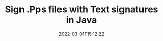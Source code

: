 ---
############################# Static ############################
layout: "auto-gen-signature"
date: 2022-03-01T15:12:22
draft: false
operation: Sign
signaturetype: Text
fileformat: Pps
productName: Java
lang: en
productCode: java
otherformats: pdf doc docx docm dot dotm dotx odt ott rtf xls xlsx xlsm xlsb csv ods ots xltx xltm ppt pptx pps ppsx odp otp potx potm pptm ppsm png jpg bmp gif tiff svg webp wmf
breadcrumb: Put Text signature on Pps for Java

############################# Head ############################
head_title: "Adding Text signatures in a Pps file with Java"
head_description: "Put Text Signature on Pps file for Java using a few lines of code. Use the GroupDocs Document Signature API to sign dozens file formats."

############################# Header ############################
title: "Sign .Pps files with Text signatures in Java"
description: "How to add Text Signature with a few lines of Java code"
bg_image: "https://cms.admin.containerize.com/templates/aspose/App_Themes/V3/images/bg/header1.png"
bg_overlay: false
button:
    enable: true

############################# SubMenu ############################
submenu:
    enable: true

    left:
        img_alt: "GroupDocs.Signature for Java"
        image: "https://cms.admin.containerize.com/templates/groupdocs/images/product-logos/90x90-noborder/groupdocs-signature-java.png"
        product: "GroupDocs.Signature"
        platform: "Java"



############################# About ############################
about:
    enable: true
    title: "About GroupDocs.Signature for Java API"
    content: |
        [GroupDocs.Signature for Java](https://products.groupdocs.com/signature/java/) is a advanced Java API to electronically sign digital documents using various signature types such as text, image, barcode, QR-code, stamp, form-field and metadata. Users can load, edit, validate, save, remove, preview and search digital signatures within PDF, Microsoft Word, Excel worksheets, PowerPoint presentations, Adobe Photoshop, metafiles and image file formats, with additional support for customizing signature properties as needed.
    

overview:
    enable: true
    title: "Overview API"
    content: |
        Sign your Pps files with Text signatures using Java easily. You can use just a couple of Java code lines in any platform of your choice like - Windows, Linux, macOS.
        You can put Text on Pps file in a very convenient way and for free. Besides that it is possible to sign Pps files using advanced Text options. 
        
        There are a lot of options features to sign Pps which you may use for your purposes:

        * Text position on the page can be set up as absolutely as relatively;;
        * One Text signature may be placed on specified pages of multi-page documents;;
        * A lot of additional signature features like color, size, border etc. are available..
        
        There are also saving options for signed Pps file:

        * after signing file might be saved with other supported format;
        * furthermore file can be encrypted with password or saved to memory stream.

        Signing Pps files with Text provides vast amount opportunities for users. Moreover there is no need for any additional software installed - like MS Office, Open Office, Adobe Acrobat Reader etc.


############################# Steps ############################
steps:
    enable: true
    title_left: "Steps to sign Pps with Text in Java"
    content_left: |
        [GroupDocs.Signature for Java](https://products.groupdocs.com/signature/java/) provides ability to sign Pps documents with Text signatures quick and easily.
        
        * Create an instance of Signature class providing Pps file supposed to signing as path or memory stream
        * Instantiate SignOptions class and set all demanded data.
        * Invoke the Signature.Sign passing output Pps file or memory stream

    title_right: "System Requirements"
    content_right: |
        Documents signing with GroupDocs.Signature for Java can be performed in just a few simple steps. Our APIs are supported on all major platforms and operating systems. Before executing the code below, make sure you have the following prerequisites installed on your system.

        * Operating systems: Microsoft Windows, Linux, MacOS
        * Development environments: NetBeans, Intellij IDEA, Eclipse, etc.
        * Java runtime: J2SE 6.0 and above
        * Get the latest GroupDocs.Signature for Java from [Maven](https://repository.groupdocs.com/webapp/#/artifacts/browse/tree/General/repo/com/groupdocs/groupdocs-signature)
         
    code: |
        ```java    
                
        // Set up input Pps file
        string filePath = "input.pps";
        // Set up output file
        string outputFilePath = "output.pps";

        // Instantiate Signature for input file
        Signature signature = new Signature(filePath);

        //Provide sign options
        TextSignOptions options = new TextSignOptions("John Smith");

        // set signature position
        options.setLeft(50);
        options.setTop(200);

        // sign Pps document
        SignResult result = signature.sign(outputFilePath, options);

        ```

############################# Demos ############################
demos:
    enable: true
    title: "Signing Pps documents with Text Live Demo"
    content: |
       Sign Pps file with Text signature right now by visiting the [GroupDocs.Signature App](https://products.groupdocs.app/signature/family) website. Free online demo waiting for you.          

############################# More Formats ############################
more_formats:
    enable: true
    title: "Signing Other Document Formats with Text using Java"
    content: |
        Java Text signatures management API for documents and images. Add Text signatures to some of the popular file formats as stated below.
    format: 
       
       
back_to_top:
    enable: true
---